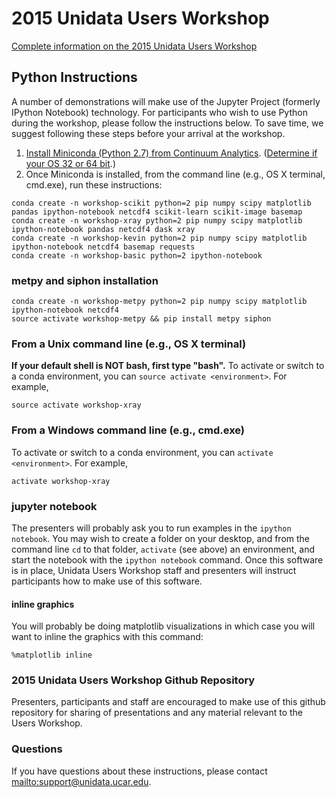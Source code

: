 # 2015 Unidata Users Workshop

[Complete information on the 2015 Unidata Users Workshop](http://www.unidata.ucar.edu/events/2015UsersWorkshop/)

## Python Instructions

A number of demonstrations will make use of the Jupyter Project (formerly
IPython Notebook) technology. For participants who wish to use Python during the
workshop, please follow the instructions below. To save time, we suggest
following these steps before your arrival at the workshop.

1. [Install Miniconda (Python 2.7) from Continuum Analytics](http://conda.pydata.org/miniconda.html). ([Determine if your OS 32 or 64 bit](http://www.akaipro.com/kb/article/1616#os_32_or_64_bit).)
2. Once Miniconda is installed, from the command line (e.g., OS X terminal, cmd.exe), run these instructions:

```
conda create -n workshop-scikit python=2 pip numpy scipy matplotlib pandas ipython-notebook netcdf4 scikit-learn scikit-image basemap
conda create -n workshop-xray python=2 pip numpy scipy matplotlib ipython-notebook pandas netcdf4 dask xray
conda create -n workshop-kevin python=2 pip numpy scipy matplotlib ipython-notebook netcdf4 basemap requests
conda create -n workshop-basic python=2 ipython-notebook
```

### metpy and siphon installation

```
conda create -n workshop-metpy python=2 pip numpy scipy matplotlib ipython-notebook netcdf4
source activate workshop-metpy && pip install metpy siphon
```

### From a Unix command line (e.g., OS X terminal)
**If your default shell is NOT bash, first type "bash".**
To activate or switch to a conda environment, you can `source activate
<environment>`. For example,

```
source activate workshop-xray
```

### From a Windows command line (e.g., cmd.exe)

To activate or switch to a conda environment, you can `activate
<environment>`. For example,

```
activate workshop-xray
```

### jupyter notebook

The presenters will probably ask you to run examples in the `ipython notebook`.
You may wish to create a folder on your desktop, and from the command line `cd`
to that folder, `activate` (see above) an environment, and start the notebook
with the `ipython notebook` command. Once this software is in place, Unidata
Users Workshop staff and presenters will instruct participants how to make use
of this software.

#### inline graphics

You will probably be doing matplotlib visualizations in which case you will want
to inline the graphics with this command:

```
%matplotlib inline
```

### 2015 Unidata Users Workshop Github Repository

Presenters, participants and staff are encouraged to make use of this github
repository for sharing of presentations and any material relevant to the Users
Workshop.

### Questions

If you have questions about these instructions, please contact
<mailto:support@unidata.ucar.edu>.
